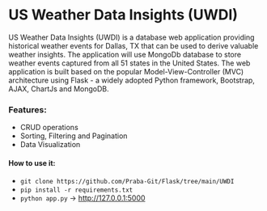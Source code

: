 # US Weather Data Insights (UWDI)



US Weather Data Insights (UWDI) is a database web application providing historical
weather events for Dallas, TX that can be used to derive valuable weather insights. The application
will use MongoDb database to store weather events captured from all 51 states in the
United States.
The web application is built based on the popular Model-View-Controller (MVC)
architecture using Flask - a widely adopted Python framework, Bootstrap, AJAX, ChartJs
and MongoDB.

### Features:

- CRUD operations
- Sorting, Filtering and Pagination
-  Data Visualization



#### How to use it:

- `git clone https://github.com/Praba-Git/Flask/tree/main/UWDI`
- `pip install -r requirements.txt`
- `python app.py` -> http://127.0.0.1:5000 
